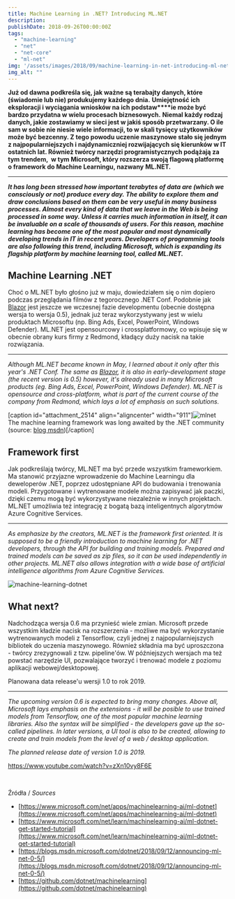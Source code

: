 ```yaml
---
title: Machine Learning in .NET? Introducing ML.NET
description: 
publishDate: 2018-09-26T00:00:00Z
tags:
  - "machine-learning"
  - "net"
  - "net-core"
  - "ml-net"
img: '/assets/images/2018/09/machine-learning-in-net-introducing-ml-net/images/architecture-books-bookshelves-159870.jpg'
img_alt: ""
---
```


**Już od dawna podkreśla się, jak ważne są terabajty danych, które (świadomie lub nie) produkujemy każdego dnia.** **Umiejętność ich eksploracji i wyciągania wniosków na ich podstaw****ie może być bardzo przydatna w wielu procesach biznesowych.** **Niemal każdy rodzaj danych, jakie zostawiamy w sieci jest w jakiś sposób przetwarzany. O ile sam w sobie nie niesie wiele informacji, to w skali tysięcy użytkowników może być bezcenny. Z tego powodu uczenie maszynowe stało się jednym z najpopularniejszych i najdynamiczniej rozwijających się kierunków w IT ostatnich lat. Również twórcy narzędzi programistycznych podążają za tym trendem,  w tym Microsoft, który rozszerza swoją flagową platformę o framework do Machine Learningu, nazwany** **ML.NET.**

* * *

**_It has long been stressed how important terabytes of data are (which we consciously or not) produce every day. The ability to explore them and draw conclusions based on them can be very useful in many business processes. Almost every kind of data that we leave in the Web is being processed in some way. Unless it carries much information in itself, it can be invaluable on a scale of thousands of users. For this reason, machine learning has become one of the most popular and most dynamically developing trends in IT in recent years. Developers of programming tools are also following this trend, including Microsoft, which is expanding its flagship platform by machine learning tool, called ML.NET._**

## Machine Learning .NET

Choć o ML.NET było głośno już w maju, dowiedziałem się o nim dopiero podczas przeglądania filmów z tegorocznego .NET Conf. Podobnie jak [Blazor](https://jakubwajs.wordpress.com/2018/05/31/blazor-first-view/) jest jeszcze we wczesnej fazie developmentu (obecnie dostępna wersja to wersja 0.5), jednak już teraz wykorzystywany jest w wielu produktach Microsoftu (np. Bing Ads, Excel, PowerPoint, Windows Defender). ML.NET jest opensourcowy i crossplatformowy, co wpisuje się w obecnie obrany kurs firmy z Redmond, kładący duży nacisk na takie rozwiązania.

* * *

_Although ML.NET became known in May, I learned about it only after this year's .NET Conf._ _The same as [Blazor](https://jakubwajs.wordpress.com/2018/05/31/blazor-first-view/), it is also in early-development stage (the recent version is 0.5) however, it's already used in many Microsoft products (eg. Bing Ads, Excel, PowerPoint, Windows Defender). ML.NET is opensource and cross-platform, what is part of the current course of the company from Redmond, which lays a lot of emphasis on such solutions._

[caption id="attachment_2514" align="aligncenter" width="911"]![mlnet](images/mlnet.png) The machine learning framework was long awaited by the .NET community (source: [blog msdn](http://aka.ms/mlnet0.5))[/caption]

## Framework first

Jak podkreślają twórcy, ML.NET ma być przede wszystkim frameworkiem. Ma stanowić przyjazne wprowadzenie do Machine Learningu dla deweloperów .NET, poprzez udostępniane API do budowania i trenowania modeli. Przygotowane i wytrenowane modele można zapisywać jak paczki, dzięki czemu mogą być wykorzystywane niezależnie w innych projektach. ML.NET umożliwia też integrację z bogatą bazą inteligentnych algorytmów Azure Cognitive Services.

* * *

_As emphasize by the creators, ML.NET is the framework first oriented. It is supposed to be a friendly introduction to machine learning for .NET developers, through the API for building and training models. Prepared and trained models can be saved as zip files, so it can be used independently in other projects. ML.NET also allows integration with a wide base of artificial intelligence algorithms from Azure Cognitive Services._

![machine-learning-dotnet](https://jakubwajs.files.wordpress.com/2019/09/machine-learning-dotnet.png)

## What next?

Nadchodząca wersja 0.6 ma przynieść wiele zmian. Microsoft przede wszystkim kładzie nacisk na rozszerzenia - możliwe ma być wykorzystanie wytrenowanych modeli z Tensorflow, czyli jednej z najpopularniejszych bibliotek do uczenia maszynowego. Również składnia ma być uproszczona - twórcy zrezygnowali z tzw. pipeline'ów. W późniejszych wersjach ma też powstać narzędzie UI, pozwalające tworzyć i trenować modele z poziomu aplikacji webowej/desktopowej.

Planowana data release'u wersji 1.0 to rok 2019.

* * *

_The upcoming version 0.6 is expected to bring many changes. Above all, Microsoft lays emphasis on the extensions - it will be posible to use trained models from Tensorflow, one of the most popular machine learning libraries. Also the syntax will be simplified - the developers gave up the so-called pipelines._ _In later versions, a UI tool is also to be created, allowing to create and train models from the level of a web / desktop application._

_The planned release date of version 1.0 is 2019._

https://www.youtube.com/watch?v=zXn10vy8F6E

 

Źródła / _Sources_

- [https://www.microsoft.com/net/apps/machinelearning-ai/ml-dotnet](https://www.microsoft.com/net/apps/machinelearning-ai/ml-dotnet)
- [https://www.microsoft.com/net/learn/machinelearning-ai/ml-dotnet-get-started-tutorial](https://www.microsoft.com/net/learn/machinelearning-ai/ml-dotnet-get-started-tutorial)
- [https://blogs.msdn.microsoft.com/dotnet/2018/09/12/announcing-ml-net-0-5/](https://blogs.msdn.microsoft.com/dotnet/2018/09/12/announcing-ml-net-0-5/)
- [https://github.com/dotnet/machinelearning](https://github.com/dotnet/machinelearning)
